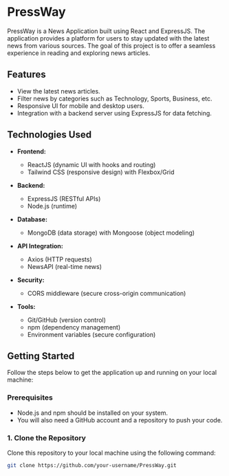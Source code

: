 # PressWay

PressWay is a News Application built using React and ExpressJS. The application provides a platform for users to stay updated with the latest news from various sources. The goal of this project is to offer a seamless experience in reading and exploring news articles.

## Features

- View the latest news articles.
- Filter news by categories such as Technology, Sports, Business, etc.
- Responsive UI for mobile and desktop users.
- Integration with a backend server using ExpressJS for data fetching.

## Technologies Used

- **Frontend:**
  - ReactJS (dynamic UI with hooks and routing)
  - Tailwind CSS (responsive design) with Flexbox/Grid

- **Backend:**
  - ExpressJS (RESTful APIs)
  - Node.js (runtime)

- **Database:**
  - MongoDB (data storage) with Mongoose (object modeling)

- **API Integration:**
  - Axios (HTTP requests)
  - NewsAPI (real-time news)

- **Security:**
  - CORS middleware (secure cross-origin communication)

- **Tools:**
  - Git/GitHub (version control)
  - npm (dependency management)
  - Environment variables (secure configuration)

## Getting Started

Follow the steps below to get the application up and running on your local machine:

### Prerequisites

- Node.js and npm should be installed on your system.
- You will also need a GitHub account and a repository to push your code.

### 1. Clone the Repository

Clone this repository to your local machine using the following command:

```bash
git clone https://github.com/your-username/PressWay.git
